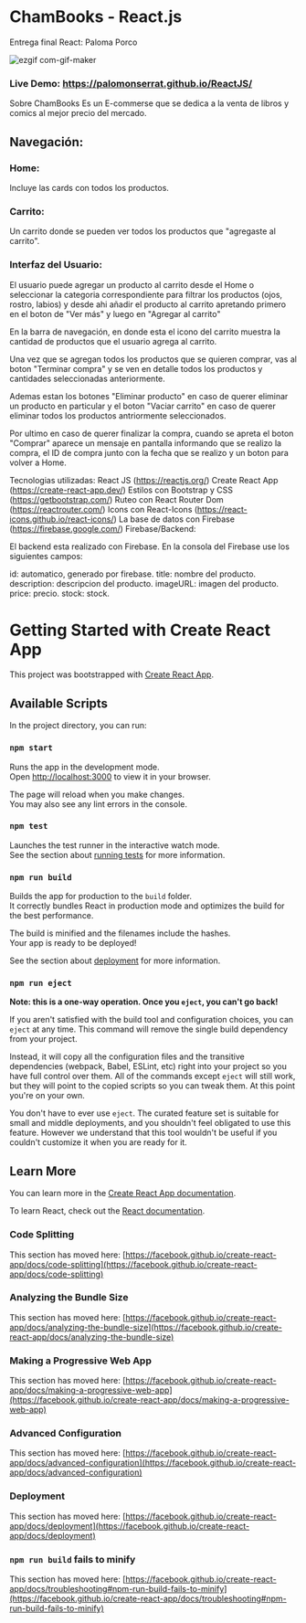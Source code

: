 # ChamBooks - React.js
Entrega final React:
Paloma Porco

![ezgif com-gif-maker](https://user-images.githubusercontent.com/92894468/154551321-de1d6e19-c844-443d-b4a3-3a8d92f4a680.gif)

### Live Demo: https://palomonserrat.github.io/ReactJS/

Sobre ChamBooks
Es un E-commerse que se dedica a la venta de libros y comics al mejor precio del mercado.

## Navegación:
### Home:
Incluye las cards con todos los productos.

### Carrito:
Un carrito donde se pueden ver todos los productos que "agregaste al carrito".

### Interfaz del Usuario:
El usuario puede agregar un producto al carrito desde el Home o seleccionar la categoria correspondiente para filtrar los productos (ojos, rostro, labios) y desde ahi añadir el producto al carrito apretando primero en el boton de "Ver más" y luego en "Agregar al carrito"

En la barra de navegación, en donde esta el icono del carrito muestra la cantidad de productos que el usuario agrega al carrito.

Una vez que se agregan todos los productos que se quieren comprar, vas al boton "Terminar compra" y se ven en detalle todos los productos y cantidades seleccionadas anteriormente.

Ademas estan los botones "Eliminar producto" en caso de querer eliminar un producto en particular y el boton "Vaciar carrito" en caso de querer eliminar todos los productos antriormente seleccionados.

Por ultimo en caso de querer finalizar la compra, cuando se apreta el boton "Comprar" aparece un mensaje en pantalla informando que se realizo la compra, el ID de compra junto con la fecha que se realizo y un boton para volver a Home.

Tecnologias utilizadas:
React JS (https://reactjs.org/)
Create React App (https://create-react-app.dev/)
Estilos con Bootstrap y CSS (https://getbootstrap.com/)
Ruteo con React Router Dom (https://reactrouter.com/)
Icons con React-Icons (https://react-icons.github.io/react-icons/)
La base de datos con Firebase (https://firebase.google.com/)
Firebase/Backend:

El backend esta realizado con Firebase. En la consola del Firebase use los siguientes campos:

id: automatico, generado por firebase.
title: nombre del producto.
description: descripcion del producto.
imageURL: imagen del producto.
price: precio.
stock: stock.

# Getting Started with Create React App

This project was bootstrapped with [Create React App](https://github.com/facebook/create-react-app).

## Available Scripts

In the project directory, you can run:

### `npm start`

Runs the app in the development mode.\
Open [http://localhost:3000](http://localhost:3000) to view it in your browser.

The page will reload when you make changes.\
You may also see any lint errors in the console.

### `npm test`

Launches the test runner in the interactive watch mode.\
See the section about [running tests](https://facebook.github.io/create-react-app/docs/running-tests) for more information.

### `npm run build`

Builds the app for production to the `build` folder.\
It correctly bundles React in production mode and optimizes the build for the best performance.

The build is minified and the filenames include the hashes.\
Your app is ready to be deployed!

See the section about [deployment](https://facebook.github.io/create-react-app/docs/deployment) for more information.

### `npm run eject`

**Note: this is a one-way operation. Once you `eject`, you can't go back!**

If you aren't satisfied with the build tool and configuration choices, you can `eject` at any time. This command will remove the single build dependency from your project.

Instead, it will copy all the configuration files and the transitive dependencies (webpack, Babel, ESLint, etc) right into your project so you have full control over them. All of the commands except `eject` will still work, but they will point to the copied scripts so you can tweak them. At this point you're on your own.

You don't have to ever use `eject`. The curated feature set is suitable for small and middle deployments, and you shouldn't feel obligated to use this feature. However we understand that this tool wouldn't be useful if you couldn't customize it when you are ready for it.

## Learn More

You can learn more in the [Create React App documentation](https://facebook.github.io/create-react-app/docs/getting-started).

To learn React, check out the [React documentation](https://reactjs.org/).

### Code Splitting

This section has moved here: [https://facebook.github.io/create-react-app/docs/code-splitting](https://facebook.github.io/create-react-app/docs/code-splitting)

### Analyzing the Bundle Size

This section has moved here: [https://facebook.github.io/create-react-app/docs/analyzing-the-bundle-size](https://facebook.github.io/create-react-app/docs/analyzing-the-bundle-size)

### Making a Progressive Web App

This section has moved here: [https://facebook.github.io/create-react-app/docs/making-a-progressive-web-app](https://facebook.github.io/create-react-app/docs/making-a-progressive-web-app)

### Advanced Configuration

This section has moved here: [https://facebook.github.io/create-react-app/docs/advanced-configuration](https://facebook.github.io/create-react-app/docs/advanced-configuration)

### Deployment

This section has moved here: [https://facebook.github.io/create-react-app/docs/deployment](https://facebook.github.io/create-react-app/docs/deployment)

### `npm run build` fails to minify

This section has moved here: [https://facebook.github.io/create-react-app/docs/troubleshooting#npm-run-build-fails-to-minify](https://facebook.github.io/create-react-app/docs/troubleshooting#npm-run-build-fails-to-minify)

